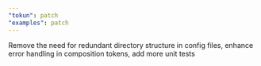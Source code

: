 ```yaml
---
"tokun": patch
"examples": patch
---
```


Remove the need for redundant directory structure in config files, enhance error handling in composition tokens, add more unit tests
